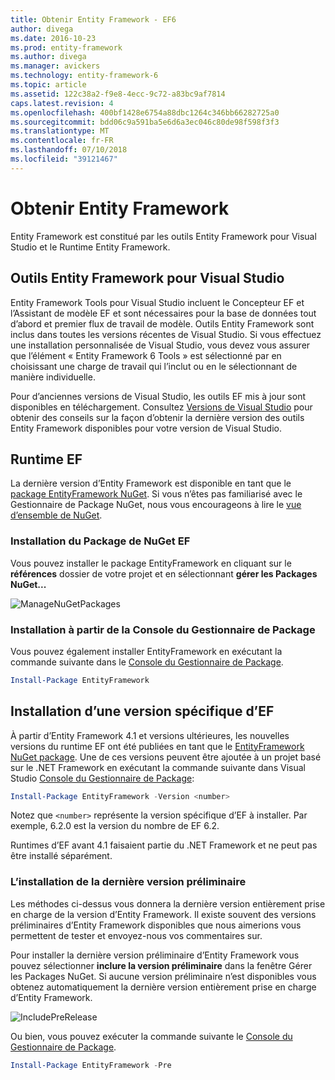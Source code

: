 ```yaml
---
title: Obtenir Entity Framework - EF6
author: divega
ms.date: 2016-10-23
ms.prod: entity-framework
ms.author: divega
ms.manager: avickers
ms.technology: entity-framework-6
ms.topic: article
ms.assetid: 122c38a2-f9e8-4ecc-9c72-a83bc9af7814
caps.latest.revision: 4
ms.openlocfilehash: 400bf1428e6754a88dbc1264c346bb66282725a0
ms.sourcegitcommit: bdd06c9a591ba5e6d6a3ec046c80de98f598f3f3
ms.translationtype: MT
ms.contentlocale: fr-FR
ms.lasthandoff: 07/10/2018
ms.locfileid: "39121467"
---
```

# <a name="get-entity-framework"></a>Obtenir Entity Framework
Entity Framework est constitué par les outils Entity Framework pour Visual Studio et le Runtime Entity Framework.

## <a name="ef-tools-for-visual-studio"></a>Outils Entity Framework pour Visual Studio

Entity Framework Tools pour Visual Studio incluent le Concepteur EF et l’Assistant de modèle EF et sont nécessaires pour la base de données tout d’abord et premier flux de travail de modèle. Outils Entity Framework sont inclus dans toutes les versions récentes de Visual Studio. Si vous effectuez une installation personnalisée de Visual Studio, vous devez vous assurer que l’élément « Entity Framework 6 Tools » est sélectionné par en choisissant une charge de travail qui l’inclut ou en le sélectionnant de manière individuelle.

Pour d’anciennes versions de Visual Studio, les outils EF mis à jour sont disponibles en téléchargement. Consultez [Versions de Visual Studio](~/ef6/what-is-new/visual-studio.md) pour obtenir des conseils sur la façon d’obtenir la dernière version des outils Entity Framework disponibles pour votre version de Visual Studio.

## <a name="ef-runtime"></a>Runtime EF

La dernière version d’Entity Framework est disponible en tant que le [package EntityFramework NuGet](http://nuget.org/packages/EntityFramework/). Si vous n’êtes pas familiarisé avec le Gestionnaire de Package NuGet, nous vous encourageons à lire le [vue d’ensemble de NuGet](https://docs.microsoft.com/nuget/consume-packages/overview-and-workflow).

### <a name="installing-the-ef-nuget-package"></a>Installation du Package de NuGet EF

Vous pouvez installer le package EntityFramework en cliquant sur le **références** dossier de votre projet et en sélectionnant **gérer les Packages NuGet...**

![ManageNuGetPackages](~/ef6/media/managenugetpackages.png)

### <a name="installing-from-package-manager-console"></a>Installation à partir de la Console du Gestionnaire de Package

Vous pouvez également installer EntityFramework en exécutant la commande suivante dans le [Console du Gestionnaire de Package](http://docs.nuget.org/docs/start-here/using-the-package-manager-console).

``` powershell
Install-Package EntityFramework
```

## <a name="installing-a-specific-version-of-ef"></a>Installation d’une version spécifique d’EF

À partir d’Entity Framework 4.1 et versions ultérieures, les nouvelles versions du runtime EF ont été publiées en tant que le [EntityFramework NuGet package](https://www.nuget.org/packages/EntityFramework/). Une de ces versions peuvent être ajoutée à un projet basé sur le .NET Framework en exécutant la commande suivante dans Visual Studio [Console du Gestionnaire de Package](http://docs.nuget.org/docs/start-here/using-the-package-manager-console):

``` powershell
Install-Package EntityFramework -Version <number>
```

Notez que `<number>` représente la version spécifique d’EF à installer. Par exemple, 6.2.0 est la version du nombre de EF 6.2.   

Runtimes d’EF avant 4.1 faisaient partie du .NET Framework et ne peut pas être installé séparément.

### <a name="installing-the-latest-preview"></a>L’installation de la dernière version préliminaire

Les méthodes ci-dessus vous donnera la dernière version entièrement prise en charge de la version d’Entity Framework. Il existe souvent des versions préliminaires d’Entity Framework disponibles que nous aimerions vous permettent de tester et envoyez-nous vos commentaires sur.

Pour installer la dernière version préliminaire d’Entity Framework vous pouvez sélectionner **inclure la version préliminaire** dans la fenêtre Gérer les Packages NuGet. Si aucune version préliminaire n’est disponibles vous obtenez automatiquement la dernière version entièrement prise en charge d’Entity Framework.

![IncludePreRelease](~/ef6/media/includeprerelease.png)

Ou bien, vous pouvez exécuter la commande suivante le [Console du Gestionnaire de Package](http://docs.nuget.org/docs/start-here/using-the-package-manager-console).

``` powershell
Install-Package EntityFramework -Pre
```
